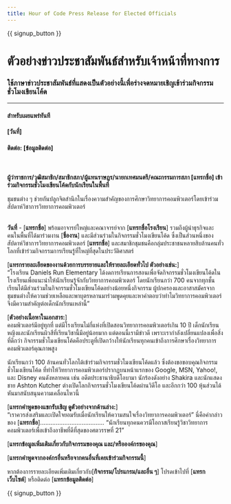 ```yaml
---
title: Hour of Code Press Release for Elected Officials
---
```


{{ signup_button }}

# ตัวอย่างข่าวประชาสัมพันธ์สำหรับเจ้าหน้าที่ทางการ

### ใช้ภาษาข่าวประชาสัมพันธ์ที่แสดงเป็นตัวอย่างนี้เพื่อร่างจดหมายเชิญเข้าร่วมกิจกรรมชั่วโมงเขียนโค้ด

* * *

#### สำหรับเผยแพร่ทันที  


#### [วันที่]  


#### ติดต่อ: [ข้อมูลติดต่อ]

<br />

**ผู้ว่าราชการ/วุฒิสมาชิก/สมาชิกสภา/ผู้แทนราษฎร/นายกเทศมนตรี/คณะกรรมการสภา [แทรกชื่อ] เข้าร่วมกิจกรรมชั่วโมงเขียนโค้ดกับนักเรียนในพื้นที่** <br />

ชุมชนต่าง ๆ ช่วยกันปลูกจิตสำนึกในเรื่องความสำคัญของการศึกษาวิทยาการคอมพิวเตอร์โดยเข้าร่วมสัปดาห์วิชาการวิทยาการคอมพิวเตอร์ <br /> <br />

**วันที่** - [**แทรกชื่อ**] พร้อมอาจารย์ใหญ่และคณาจารย์จาก [**แทรกชื่อโรงเรียน**] รวมถึงผู้นำธุรกิจและคนในพื้นที่ได้มาร่วมงาน [**ชื่องาน**] และมีส่วนร่วมในกิจกรรมชั่วโมงเขียนโค้ด ซึ่งเป็นส่วนหนึ่งของสัปดาห์วิชาการวิทยาการคอมพิวเตอร์ [**แทรกชื่อ**] และสมาชิกชุมชนคือกลุ่มประชาชนหลายสิบล้านคนทั่วโลกที่เข้าร่วมกิจกรรมการเรียนรู้ที่ใหญ่ที่สุดในประวัติศาสตร์ <br />

[**แทรกรายละเอียดของงานด้วยการบรรยายและให้รายละเอียดทั่วไป ตัวอย่างเช่น:**]  
“โรงเรียน Daniels Run Elementary ได้งดการเรียนการสอนเพื่อจัดกิจกรรมชั่วโมงเขียนโค้ดในโรงเรียนเพื่อแนะนำให้นักเรียนรู้จักกับวิทยาการคอมพิวเตอร์ โดยนักเรียนกว่า 700 คนจากทุกชั้นเรียนได้มีส่วนร่วมในกิจกรรมชั่วโมงเขียนโค้ดอย่างน้อยหนึ่งกิจกรรม ผู้ปกครองและอาสาสมัครจากชุมชนต่างให้ความช่วยเหลือและพาบุตรหลานมาร่วมพูดคุยและหาคำตอบว่าทำไมวิทยาการคอมพิวเตอร์จึงมีความสำคัญต่อเด็กนักเรียนเหล่านี้” <br />

[**ตัวอย่างเนื้อหาในเอกสาร:**]  
คอมพิวเตอร์มีอยู่ทุกที่ แต่มีโรงเรียนไม่กี่แห่งที่เปิดสอนวิทยาการคอมพิวเตอร์เกิน 10 ปี เด็กนักเรียนหญิงและนักเรียนผิวสีที่เรียนวิชานี้มีอยู่น้อยมาก แต่ตอนนี้เรามีข่าวดี เพราะเรากำลังเปลี่ยนแปลงเพื่อสิ่งที่ดีกว่า กิจกรรมชั่วโมงเขียนโค้ดคือประตูที่เปิดกว้างให้นักเรียนทุกคนเข้าถึงการศึกษาเรื่องวิทยาการคอมพิวเตอร์คุณภาพสูง <br />

นักเรียนกว่า 100 ล้านคนทั่วโลกได้เข้าร่วมกิจกรรมชั่วโมงเขียนโค้ดแล้ว ซึ่งต้องขอขอบคุณกิจกรรมชั่วโมงเขียนโค้ด ที่ทำให้วิทยาการคอมพิวเตอร์ปรากฏบนหน้าแรกของ Google, MSN, Yahoo!, และ Disney คนดังหลายคน เช่น อดีตประธานาธิบดีโอบามา นักร้องดังอย่าง Shakira และนักแสดงชาย Ashton Kutcher ต่างเปิดโลกกิจกรรมชั่วโมงเขียนโค้ดผ่านวิดีโอ และอีกกว่า 100 หุ้นส่วนได้หันมาสนับสนุนความเคลื่อนไหวนี้ <br />

[**แทรกคำพูดของแขกรับเชิญ ดูตัวอย่างจากด้านล่าง:**]  
“เราควรส่งเสริมและเปิดใจยอมรับเมื่อนักเรียนให้ความสนใจเรื่องวิทยาการคอมพิวเตอร์” นี่คือคำกล่าวของ [**แทรกชื่อ**]..................................... “นักเรียนทุกคนควรมีโอกาสเรียนรู้วิชาวิทยาการคอมพิวเตอร์เพื่อเข้าถึงอาชีพที่ดีที่สุดของศตวรรษที่ 21” <br />

[**แทรกข้อมูลเพิ่มเติมเกี่ยวกับกิจกรรมของคุณ และ/หรือองค์กรของคุณ**] <br />

[**แทรกคำพูดจากองค์กรอื่นหรือจากคนอื่นที่เคยเข้าร่วมกิจกรรมนี้**] <br />

หากต้องการรายละเอียดเพิ่มเติมเกี่ยวกับ[**กิจกรรม/โปรแกรม/และอื่น ๆ**] โปรดเข้าไปที่ [**แทรกเว็บไซต์**] หรือติดต่อ [**แทรกข้อมูลติดต่อ**]

{{ signup_button }}